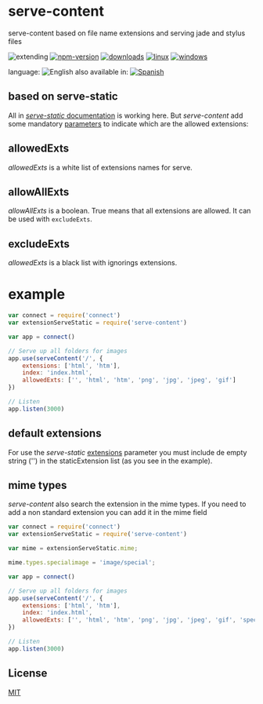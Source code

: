 # serve-content

serve-content based on file name extensions and serving jade and stylus files

![extending](https://img.shields.io/badge/stability-extending-orange.svg)
[![npm-version](https://img.shields.io/npm/v/serve-content.svg)](https://npmjs.org/package/serve-content)
[![downloads](https://img.shields.io/npm/dm/serve-content.svg)](https://npmjs.org/package/serve-content)
[![linux](https://img.shields.io/travis/emilioplatzer/serve-content/master.svg)](https://travis-ci.com/emilioplatzer/serve-content)
[![windows](https://ci.appveyor.com/api/projects/status/github/emilioplatzer/serve-content?svg=true)](https://ci.appveyor.com/project/emilioplatzer/serve-content)


language: ![English](https://raw.githubusercontent.com/codenautas/multilang/master/img/lang-en.png)
also available in:
[![Spanish](https://raw.githubusercontent.com/codenautas/multilang/master/img/lang-es.png)](LEEME.md)


## based on serve-static

All in [*serve-static* documentation](https://www.npmjs.com/package/serve-static#readme) is working here.
But *serve-content* add some mandatory [parameters](https://www.npmjs.com/package/serve-static#options)
to indicate which are the allowed extensions:


## allowedExts


*allowedExts* is a white list of extensions names for serve.


## allowAllExts


*allowAllExts* is a boolean. True means that all extensions are allowed. It can be used with `excludeExts`.


## excludeExts


*allowedExts* is a black list with ignorings extensions.


# example



```js
var connect = require('connect')
var extensionServeStatic = require('serve-content')

var app = connect()

// Serve up all folders for images
app.use(serveContent('/', {
    extensions: ['html', 'htm'],
    index: 'index.html',
    allowedExts: ['', 'html', 'htm', 'png', 'jpg', 'jpeg', 'gif']
})

// Listen
app.listen(3000)
```


## default extensions

For use the *serve-static* [extensions](https://www.npmjs.com/package/serve-static#extensions) parameter
you must include de empty string ('') in the staticExtension list (as you see in the example).


## mime types


*serve-content* also search the extension in the mime types.
If you need to add a non standard extension you can add it in the mime field


```js
var connect = require('connect')
var extensionServeStatic = require('serve-content')

var mime = extensionServeStatic.mime;

mime.types.specialimage = 'image/special';

var app = connect()

// Serve up all folders for images
app.use(serveContent('/', {
    extensions: ['html', 'htm'],
    index: 'index.html',
    allowedExts: ['', 'html', 'htm', 'png', 'jpg', 'jpeg', 'gif', 'specialimage']
})

// Listen
app.listen(3000)
```


## License

[MIT](LICENSE)

